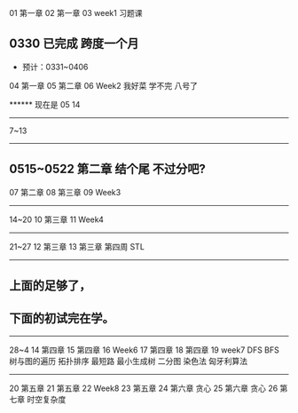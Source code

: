 01 第一章
02 第一章
03 week1 习题课

0330 已完成
跨度一个月
---

* 预计：0331~0406

04 第一章
05 第二章
06 Week2
我好菜 学不完
八号了

****** 现在是 05 14


---
7~13

---
**0515~0522**
第二章 结个尾 不过分吧?
---

07 第二章
08 第三章
09 Week3

---
14~20
10 第三章
11 Week4

---
21~27
12 第三章
13 第三章
第四周
STL

---

## 上面的足够了，
## 下面的初试完在学。

---

28~4
14 第四章
15 第四章
16 Week6
17 第四章
18 第四章
19 week7
DFS BFS
树与图的遍历 拓扑排序
最短路
最小生成树
二分图 染色法 匈牙利算法

---

20 第五章
21 第五章
22 Week8
23 第五章
24 第六章 贪心
25 第六章 贪心
26 第七章 时空复杂度